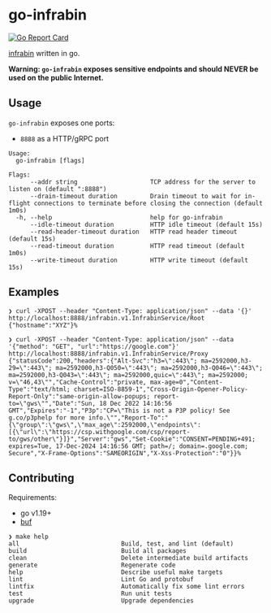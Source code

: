 # go-infrabin

[![Go Report Card](https://goreportcard.com/badge/github.com/maruina/go-infrabin)](https://goreportcard.com/report/github.com/maruina/go-infrabin)

[infrabin](https://github.com/maruina/infrabin) written in go.

**Warning: `go-infrabin` exposes sensitive endpoints and should NEVER be used on the public Internet.**

## Usage

`go-infrabin` exposes one ports:

* `8888` as a HTTP/gRPC port

```console
Usage:
  go-infrabin [flags]

Flags:
      --addr string                    TCP address for the server to listen on (default ":8888")
      --drain-timeout duration         Drain timeout to wait for in-flight connections to terminate before closing the connection (default 1m0s)
  -h, --help                           help for go-infrabin
      --idle-timeout duration          HTTP idle timeout (default 15s)
      --read-header-timeout duration   HTTP read header timeout (default 15s)
      --read-timeout duration          HTTP read timeout (default 1m0s)
      --write-timeout duration         HTTP write timeout (default 15s)
```

## Examples

```console
❯ curl -XPOST --header "Content-Type: application/json" --data '{}' http://localhost:8888/infrabin.v1.InfrabinService/Root
{"hostname":"XYZ"}%

❯ curl -XPOST --header "Content-Type: application/json" --data '{"method": "GET", "url":"https://google.com"}' http://localhost:8888/infrabin.v1.InfrabinService/Proxy
{"statusCode":200,"headers":{"Alt-Svc":"h3=\":443\"; ma=2592000,h3-29=\":443\"; ma=2592000,h3-Q050=\":443\"; ma=2592000,h3-Q046=\":443\"; ma=2592000,h3-Q043=\":443\"; ma=2592000,quic=\":443\"; ma=2592000; v=\"46,43\"","Cache-Control":"private, max-age=0","Content-Type":"text/html; charset=ISO-8859-1","Cross-Origin-Opener-Policy-Report-Only":"same-origin-allow-popups; report-to=\"gws\"","Date":"Sun, 18 Dec 2022 14:16:56 GMT","Expires":"-1","P3p":"CP=\"This is not a P3P policy! See g.co/p3phelp for more info.\"","Report-To":"{\"group\":\"gws\",\"max_age\":2592000,\"endpoints\":[{\"url\":\"https://csp.withgoogle.com/csp/report-to/gws/other\"}]}","Server":"gws","Set-Cookie":"CONSENT=PENDING+491; expires=Tue, 17-Dec-2024 14:16:56 GMT; path=/; domain=.google.com; Secure","X-Frame-Options":"SAMEORIGIN","X-Xss-Protection":"0"}}%
```

## Contributing

Requirements:

* go v1.19+
* [buf](https://docs.buf.build/installation)

```console
❯ make help
all                            Build, test, and lint (default)
build                          Build all packages
clean                          Delete intermediate build artifacts
generate                       Regenerate code
help                           Describe useful make targets
lint                           Lint Go and protobuf
lintfix                        Automatically fix some lint errors
test                           Run unit tests
upgrade                        Upgrade dependencies
```
